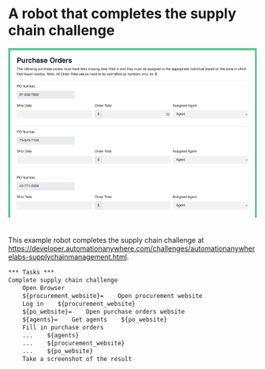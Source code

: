 # A robot that completes the supply chain challenge

<img src="images/purchase-orders-web-app.png" style="margin-bottom:20px">

This example robot completes the supply chain challenge at https://developer.automationanywhere.com/challenges/automationanywherelabs-supplychainmanagement.html.

```robot
*** Tasks ***
Complete supply chain challenge
    Open Browser
    ${procurement_website}=    Open procurement website
    Log in    ${procurement_website}
    ${po_website}=    Open purchase orders website
    ${agents}=    Get agents    ${po_website}
    Fill in purchase orders
    ...    ${agents}
    ...    ${procurement_website}
    ...    ${po_website}
    Take a screenshot of the result
```
